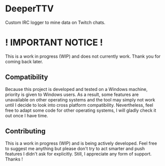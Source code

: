# DeeperTTV
Custom IRC logger to mine data on Twitch chats.

# ! IMPORTANT NOTICE !
This is a work in progress (WIP) and does not currently work.
Thank you for coming back later.

## Compatibility
Because this project is developed and tested on a Windows machine, priority is given to Windows users.
As a result, some features are unavailable on other operating systems and the tool may simply not work until I decide to look into cross platform compatibility.
Nevertheless, feel free to adapt some code for other operating systems, I will gladly check it out once I have time.

## Contributing
This is a work in progress (WIP) and is being actively developed.
Feel free to suggest me anything but please don't try to act smarter and push features I didn't ask for explicitly.
Still, I appreciate any form of support. Thanks !